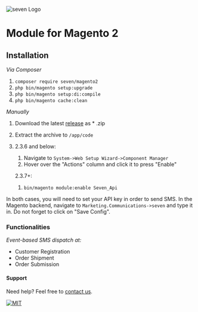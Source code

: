 ![](https://www.seven.io/wp-content/uploads/Logo.svg "seven Logo")

# Module for Magento 2

## Installation

*Via Composer*

1. `composer require seven/magento2`
2. `php bin/magento setup:upgrade`
3. `php bin/magento setup:di:compile`
4. `php bin/magento cache:clean`

*Manually*

1. Download the latest [release](https://github.com/seven-io/magento2-module/releases/latest) as *
   .zip
2. Extract the archive to `/app/code`
3. 
    2.3.6 and below:
      1. Navigate to `System->Web Setup Wizard->Component Manager`
      2. Hover over the "Actions" column and click it to press "Enable"
   
    2.3.7+: 
      1. `bin/magento module:enable Seven_Api`

In both cases, you will need to set your API key in order to send SMS. In the Magento
backend, navigate to `Marketing.Communications->seven` and type it in. Do not forget to
click on "Save Config".

### Functionalities

*Event-based SMS dispatch at:*

- Customer Registration
- Order Shipment
- Order Submission

#### Support

Need help? Feel free to [contact us](https://www.seven.io/en/company/contact).

[![MIT](https://img.shields.io/badge/License-MIT-teal.svg)](LICENSE)
